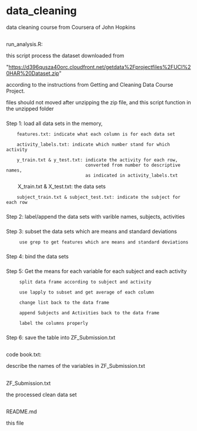 # data_cleaning
data cleaning course from Coursera of John Hopkins

##
run_analysis.R:

this script process the dataset downloaded from

"https://d396qusza40orc.cloudfront.net/getdata%2Fprojectfiles%2FUCI%20HAR%20Dataset.zip"

according to the instructions from Getting and Cleaning Data Course Project.

files should not moved after unzipping the zip file, and this script function in the unzipped folder

###
Step 1: load all data sets in the memory, 

        features.txt: indicate what each column is for each data set
        
        activity_labels.txt: indicate which number stand for which activity
        
        y_train.txt & y_test.txt: indicate the activity for each row, 
                                  converted from number to descriptive names,
                                  as indicated in activity_labels.txt
        
        X_train.txt & X_test.txt: the data sets
        
        subject_train.txt & subject_test.txt: indicate the subject for each row
 
 ###
 Step 2: label/append the data sets with varible names, subjects, activities
 
 ###
 Step 3: subset the data sets which are means and standard deviations
        
         use grep to get features which are means and standard deviations
 
 ###
 Step 4: bind the data sets

 ###
 Step 5: Get the means for each variable for each subject and each activity
 
         split data frame according to subject and activity
         
         use lapply to subset and get average of each column
         
         change list back to the data frame
         
         append Subjects and Activities back to the data frame
         
         label the columns properly

###
Step 6: save the table into ZF_Submission.txt

##
code book.txt:

describe the names of the variables in ZF_Submission.txt

##
ZF_Submission.txt

the processed clean data set

##
README.md

this file
